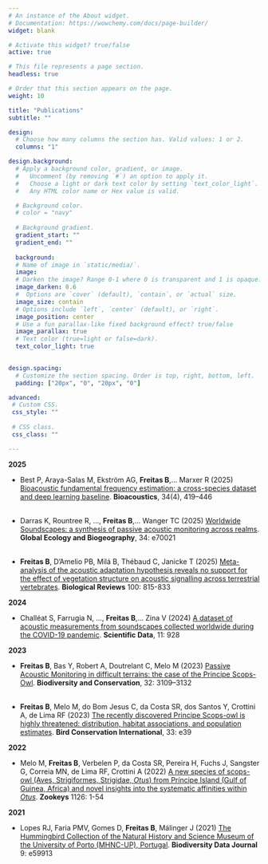 ```yaml
---
# An instance of the About widget.
# Documentation: https://wowchemy.com/docs/page-builder/
widget: blank

# Activate this widget? true/false
active: true

# This file represents a page section.
headless: true

# Order that this section appears on the page.
weight: 10

title: "Publications"
subtitle: ""

design:
  # Choose how many columns the section has. Valid values: 1 or 2.
  columns: "1"

design.background:
  # Apply a background color, gradient, or image.
  #   Uncomment (by removing `#`) an option to apply it.
  #   Choose a light or dark text color by setting `text_color_light`.
  #   Any HTML color name or Hex value is valid.

  # Background color.
  # color = "navy"
  
  # Background gradient.
  gradient_start: ""
  gradient_end: ""
  
  background:
  # Name of image in `static/media/`.
  image:
  # Darken the image? Range 0-1 where 0 is transparent and 1 is opaque.
  image_darken: 0.6
  #  Options are `cover` (default), `contain`, or `actual` size.
  image_size: contain
  # Options include `left`, `center` (default), or `right`.
  image_position: center
  # Use a fun parallax-like fixed background effect? true/false
  image_parallax: true
  # Text color (true=light or false=dark).
  text_color_light: true
  

design.spacing:
  # Customize the section spacing. Order is top, right, bottom, left.
  padding: ["20px", "0", "20px", "0"]

advanced:
 # Custom CSS. 
 css_style: ""
 
 # CSS class.
 css_class: ""

---
```


**2025**
- Best P, Araya-Salas M, Ekström AG, **Freitas B**,... Marxer R (2025) [Bioacoustic fundamental frequency estimation: a cross-species dataset and deep learning baseline](https://www.tandfonline.com/doi/abs/10.1080/09524622.2025.2500380). **Bioacoustics**, 34(4), 419–446 <br> <br>

- Darras K, Rountree R, ..., **Freitas B**,... Wanger TC (2025) [Worldwide Soundscapes: a synthesis of passive acoustic monitoring across realms](https://doi.org/10.1111/geb.70021). **Global Ecology and Biogeography**, 34: e70021 <br> <br>

- **Freitas B**, D’Amelio PB, Milá B, Thébaud C, Janicke T (2025) [Meta-analysis of the acoustic adaptation hypothesis reveals no support for the effect of vegetation structure on acoustic signalling across terrestrial vertebrates](https://onlinelibrary.wiley.com/doi/10.1111/brv.13163). **Biological Reviews** 100: 815-833


**2024**
- Challéat S, Farrugia N, ..., **Freitas B**,... Zina V (2024) [A dataset of acoustic measurements from soundscapes collected worldwide during the COVID-19 pandemic](https://doi.org/10.1038/s41597-024-03611-7). **Scientific Data**, 11: 928 


**2023**
- **Freitas B**, Bas Y, Robert A, Doutrelant C, Melo M (2023) [Passive Acoustic Monitoring in difficult terrains: the case of the Principe Scops-Owl](https://doi.org/10.1007/s10531-023-02642-7). **Biodiversity and Conservation**, 32: 3109–3132 <br> <br>

- **Freitas B**, Melo M, do Bom Jesus C, da Costa SR, dos Santos Y, Crottini A, de Lima RF (2023) [The recently discovered Principe Scops-owl is highly threatened: distribution, habitat associations, and population estimates](https://doi.org/10.1017/S0959270922000429). **Bird Conservation International**, 33: e39 


**2022**
- Melo M, **Freitas B**, Verbelen P, da Costa SR, Pereira H, Fuchs J, Sangster G, Correia MN, de Lima RF, Crottini A (2022) [A new species of scops-owl (Aves, Strigiformes, Strigidae, <i>Otus</i>) from Príncipe Island (Gulf of Guinea, Africa) and novel insights into the systematic affinities within <i>Otus</i>](https://doi.org/10.3897/zookeys.1126.87635). **Zookeys** 1126: 1-54


**2021**
- Lopes RJ, Faria PMV, Gomes D, **Freitas B**, Málinger J (2021) [The Hummingbird Collection of the Natural History and Science Museum of the University of Porto (MHNC-UP), Portugal](https://doi.org/10.3897/BDJ.9.e59913). **Biodiversity Data Journal** 9: e59913
